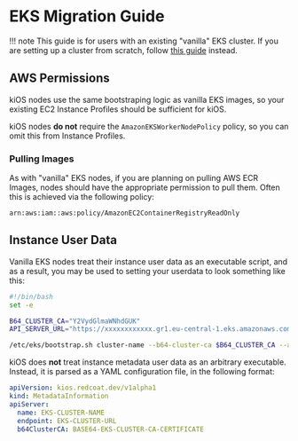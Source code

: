 # EKS Migration Guide

!!! note
    This guide is for users with an existing "vanilla" EKS cluster. If
    you are setting up a cluster from scratch, follow [this guide](new-cluster.md)
    instead.

## AWS Permissions

kiOS nodes use the same bootstraping logic as vanilla EKS images, so
your existing EC2 Instance Profiles should be sufficient for kiOS.

kiOS nodes **do not** require the `AmazonEKSWorkerNodePolicy` policy, so
you can omit this from Instance Profiles.

### Pulling Images

As with "vanilla" EKS nodes, if you are planning on pulling AWS ECR
Images, nodes should have the appropriate permission to pull them. Often
this is achieved via the following policy:

```
arn:aws:iam::aws:policy/AmazonEC2ContainerRegistryReadOnly
```

## Instance User Data

Vanilla EKS nodes treat their instance user data as an executable
script, and as a result, you may be used to setting your userdata to
look something like this:

```bash
#!/bin/bash
set -e

B64_CLUSTER_CA="Y2VydGlmaWNhdGUK"
API_SERVER_URL="https://xxxxxxxxxxxx.gr1.eu-central-1.eks.amazonaws.com"

/etc/eks/bootstrap.sh cluster-name --b64-cluster-ca $B64_CLUSTER_CA --apiserver-endpoint $API_SERVER_URL
```

kiOS does **not** treat instance metadata user data as an arbitrary
executable. Instead, it is parsed as a YAML configuration file, in the
following format:

```yaml
apiVersion: kios.redcoat.dev/v1alpha1
kind: MetadataInformation
apiServer:
  name: EKS-CLUSTER-NAME
  endpoint: EKS-CLUSTER-URL
  b64ClusterCA: BASE64-EKS-CLUSTER-CA-CERTIFICATE
```
